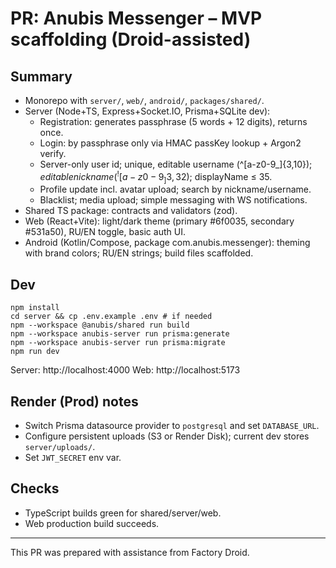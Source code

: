  # PR: Anubis Messenger – MVP scaffolding (Droid-assisted)

 ## Summary
 - Monorepo with `server/`, `web/`, `android/`, `packages/shared/`.
 - Server (Node+TS, Express+Socket.IO, Prisma+SQLite dev):
   - Registration: generates passphrase (5 words + 12 digits), returns once.
   - Login: by passphrase only via HMAC passKey lookup + Argon2 verify.
   - Server-only user id; unique, editable username (^[a-z0-9_]{3,10}$); editable nickname (^![a-z0-9_]{3,32}$); displayName ≤ 35.
   - Profile update incl. avatar upload; search by nickname/username.
   - Blacklist; media upload; simple messaging with WS notifications.
 - Shared TS package: contracts and validators (zod).
 - Web (React+Vite): light/dark theme (primary #6f0035, secondary #531a50), RU/EN toggle, basic auth UI.
 - Android (Kotlin/Compose, package com.anubis.messenger): theming with brand colors; RU/EN strings; build files scaffolded.

 ## Dev
 ```
 npm install
 cd server && cp .env.example .env # if needed
 npm --workspace @anubis/shared run build
 npm --workspace anubis-server run prisma:generate
 npm --workspace anubis-server run prisma:migrate
 npm run dev
 ```
 Server: http://localhost:4000
 Web:    http://localhost:5173

 ## Render (Prod) notes
 - Switch Prisma datasource provider to `postgresql` and set `DATABASE_URL`.
 - Configure persistent uploads (S3 or Render Disk); current dev stores `server/uploads/`.
 - Set `JWT_SECRET` env var.

 ## Checks
 - TypeScript builds green for shared/server/web.
 - Web production build succeeds.

 ---
 This PR was prepared with assistance from Factory Droid.